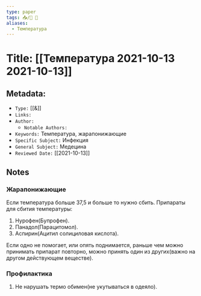 ```yaml
---
type: paper
tags: 📥️/📜️ 💊
aliases:
  - Температура
---
```




# Title: **[[Температура 2021-10-13 2021-10-13]]**


## Metadata:

- `Type:` [[&]]
- `Links:`
- `Author:` 
	- `Notable Authors:` 
- `Keywords:`  Температура, жарапонижающие
- `Specific Subject:` Инфекция
- `General Subject:` Медецина
- `Reviewed Date:` [[2021-10-13]]


## Notes

### Жарапонижающие
Если температура больше 37,5 и больше то нужно сбить. Припараты для сбития температуры:
1) Нурофен(Бупрофен).
2) Панадол(Парацитомол).
3) Аспирин(Ацитил солициловая кислота).

Если одно не помогает, или опять поднимается, раньше чем можно принимать припарат повторно, можно принять один из других(важно на другом действующем веществе).

### Профилактика
1) Не нарушать термо обимен(не укутываться в одеяло).
